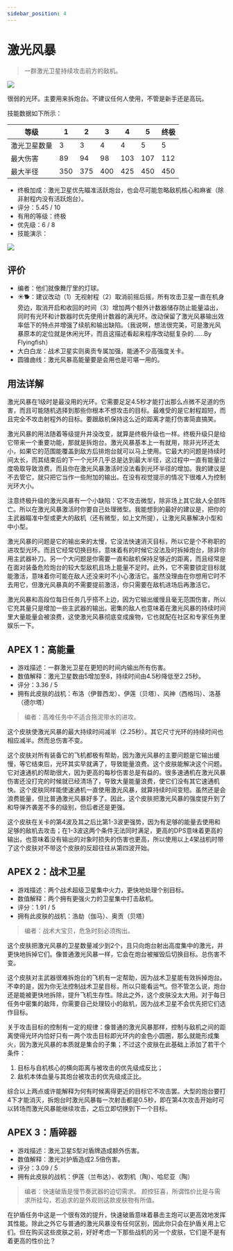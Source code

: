```yaml
---
sidebar_position: 4
---
```


# 激光风暴

> 一群激光卫星持续攻击前方的敌机。

<img src="/terms/ls.png" style={{zoom:1.25}}/>

很弱的光环。主要用来拆炮台。不建议任何人使用，不管是新手还是高玩。

技能数据如下所示：

| 等级         | 1    | 2    | 3    | 4    | 5    | 终极 |
| ------------ | ---- | ---- | ---- | ---- | ---- | ---- |
| 激光卫星数量 | 3    | 3    | 4    | 4    | 5    | 5    |
| 最大伤害     | 89   | 94   | 98   | 103  | 107  | 112  |
| 最大半径     | 350  | 375  | 400  | 425  | 450  | 450  |

- 终极加成：激光卫星优先瞄准活跃炮台，也会尽可能忽略敌机核心和麻雀（除非射程内没有活跃炮台）。
- 评分：5.45 / 10
- 有用的等级：终极
- 优先级：6 / 8
- 技能演示：

<img src="/skills/ls.gif" style={{zoom:1}}/>

## 评价

- 编者：他们就像舞厅里的灯球。
- ☀🐕：建议改动（1）无视射程（2）取消前摇后摇，所有攻击卫星一直在机身旁边，取消开启和收回的时间（3）增加两个额外计数器储存防止能量溢出，同时有光环和计数器时优先使用计数器的满光环。改动保留了激光风暴输出效率低下的特点并增强了续航和输出缺陷。（我说啊，想法很完美，可是激光风暴原本的定位就是休闲光环，而且这描述看起来程序改动挺复杂的……By Flyingfish）
- 大白白龙：战术卫星实则奥贡专属加强，能通不少高强度关卡。
- 圆锥曲线：激光风暴高能量要是会用也是可堪一用的。

## 用法详解

激光风暴在1级时是最没用的光环。它需要足足4.5秒才能打出那么点微不足道的伤害，而且可能随机选择到那些你根本不想攻击的目标。最难受的是它射程超短，而且完全不攻击射程外的目标。要跟敌机保持这么近的距离才能打伤害简直搞笑。

激光风暴的用法随着等级提升并没改变，就算是终极升级也一样。终极升级只是给它带来一个重要功能，那就是拆炮台。激光风暴基本上一有就用，除非光环还太小，如果它的范围能覆盖到敌方后排炮台就可以马上使用。它最大的问题是持续时间太长，而其结束后的下一个光环几乎总是达到最大半径，这过程中一直有能量过度吸取导致浪费。而且你在激光风暴激活时没法看到光环半径的增加。我的建议是不去管它，就只把它当作一些附加的输出。在没有视觉提示的情况下很难人为控制光环大小。

注意终极升级的激光风暴有一个小缺陷：它不攻击微型，除非场上其它敌人全部阵亡。所以在激光风暴激活时你要自己处理微型。我能想到的最好的建议是，把你的主武器瞄准中型或更大的敌机（还有微型，如上文所提），让激光风暴解决小型和中小型。

激光风暴的问题是它的输出来的太慢，它没法快速消灭目标，所以它是个不称职的进攻型光环。而且它经常切换目标，意味着有的时候它没法及时拆掉炮台，除非你用主武器补刀。另一个大问题是你需要一直和敌机保持足够近的距离，而且经常是在面对装备危险炮台的较大型敌机且场上能量不足时。此外，它不需要锁定目标就能激活，意味着你可能在敌人还没来时不小心激活它。虽然没理由在你想用它时不去用它，但激光风暴真的不需要提前激活，你只需要在敌机进场后再激活它。

激光风暴和高段位每日任务几乎搭不上边，因为它输出缓慢且毫无范围伤害，所以它充其量只是增加一些主武器的输出。密集的敌人也意味着在激光风暴的持续时间里大量能量会被浪费，这使激光风暴彻底变成废物，它也就配在社区和专家任务里娱乐一下。

## APEX 1：高能量

- 游戏描述：一群激光卫星在更短的时间内输出所有伤害。
- 数值解释：激光卫星数由5增加至8，持续时间由4.5秒降低至2.25秒。
- 评分：3.36 / 5
- 拥有此皮肤的战机：布洛（伊普西龙）、伊莲（贝塔）、风神（西格玛）、洛基（德尔塔）

> 编者：高难任务中不适合拖泥带水的进攻。

这个皮肤使激光风暴的最大持续时间减半（2.25秒）。其它尺寸光环的持续时间也相应减半。然而总伤害不变。

这个皮肤对所有装备它的飞机都极有帮助，因为激光风暴的主要问题是它输出缓慢，等它结束后，光环其实早就满了，导致能量浪费。这个皮肤能解决这个问题。它对速通机的帮助很大，因为更高的每秒伤害总是有益的。很多速通机在激光风暴伤害还没打完的时候就已经清场了，导致大量能量浪费，使它们没有其它速通机快。这个皮肤同样能使速通机一直使用激光风暴，就算持续时间变短。虽然还是会浪费能量，但比普通激光风暴好多了。因此，这个皮肤把激光风暴的强度提升到了和导弹齐袭差不多的级别，但后者还是更强。

这个皮肤在关卡的第4波及其之后比第1-3波更强势，因为有足够的能量去使用和足够的敌机去攻击；在1-3波这两个条件无法同时满足，更高的DPS意味着更高的输出，也意味着没有输出的对象时损失的伤害也更高，所以使用以上4架战机时带了这个皮肤对不带这个皮肤的反超往往从第四波开始。

## APEX 2：战术卫星

- 游戏描述：两个战术超级卫星集中火力，更快地处理个别目标。
- 数值解释：两个拥有更强火力的卫星集中打击敌机。
- 评分：1.91 / 5
- 拥有此皮肤的战机：浩劫（伽马）、奥贡（贝塔）

> 编者：战术大宝贝，危急时刻必须掏出。

这个皮肤把激光风暴的卫星数量减少到2个，且只向炮台射出高度集中的激光，并更快地拆掉它们。像普通激光风暴一样，它会在炮台被摧毁后切换目标。总伤害不变。

这个皮肤对主武器很难拆炮台的飞机有一定帮助，因为战术卫星能有效拆掉炮台。不幸的是，因为你无法控制战术卫星目标，所以只能看运气。但不管怎么说，炮台还是能被更快地拆除，提升飞机生存性。除此之外，这个皮肤没太大用。对于每日任务中密集的敌阵，你需要自己处理较小的敌机，因为战术卫星不会优先把它们选作目标。

关于攻击目标的控制有一定的规律：像普通的激光风暴那样，控制与敌机之间的距离使得光环内恰好只有一两个攻击目标即光环内的金色小圆圈，那么就能形成集火，因为激光风暴的本质就是集合的子集；不过这个皮肤在此基础上添加了若干个条件：

1. 目标与自机核心的横向距离与被攻击的优先级成反比；
2. 敌机本体血量与其炮台被攻击的优先级成正比。

综合以上两点或许能解释为何有时候离得更近的目标它不攻击罢。大型的炮台要打4下才能消灭，拆炮台时激光风暴每一次射击都是0.5秒，即在第4次攻击开始时可以转场而激光风暴能继续攻击，之后立即切换到下一个目标。

## APEX 3：盾碎器

- 游戏描述：激光卫星S型对盾牌造成额外伤害。
- 数值解释：激光对护盾造成2.5倍伤害。
- 评分：3.09 / 5
- 拥有此皮肤的战机：伊莲（兰布达）、收割机（陶）、哈尼亚（陶）

> 编者：快速破盾是慢节奏武器的迫切需求。
> 颜控狂喜，所谓性价比是与需求所挂勾，若追求的是外观则这款皮肤物有所值。

在护盾任务中这是一个很有效的提升，快速破盾意味着暴击主炮可以更高效地发挥其性能。除此之外它与普通的激光风暴没有任何区别，因此你只会在护盾关用上它们。但在购买这些皮肤之前，好好考虑一下那些战机的另一个皮肤，它们是不是有着更高的性价比？

